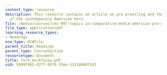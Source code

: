 ```yaml
---
content_type: resource
description: This resource contains an article on pro wrestling and the contradictions
  of the contemporary American hero.
file: /media/courses/cms-997-topics-in-comparative-media-american-pro-wrestling-spring-2007/599979b5d27f957933ee13118608f5d1_ford_mickfoley.pdf
file_type: application/pdf
learning_resource_types:
- Readings
ocw_type: OCWFile
parent_title: Readings
parent_type: CourseSection
resourcetype: Document
title: ford_mickfoley.pdf
uid: 599979b5-d27f-9579-33ee-13118608f5d1
---
```

